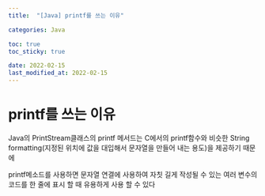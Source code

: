 ```yaml
---
title:  "[Java] printf를 쓰는 이유"

categories: Java

toc: true
toc_sticky: true

date: 2022-02-15
last_modified_at: 2022-02-15
---
```


# printf를 쓰는 이유

Java의 PrintStream클래스의 printf 메서드는 C에서의 printf함수와 비슷한 String formatting(지정된 위치에 값을 대입해서 문자열을 만들어 내는 용도)을 제공하기 때문에

printf메소드를 사용하면 문자열 연결에 사용하여 자칫 길게 작성될 수 있는 여러 변수의 코드를 한 줄에 표시 할 때 유용하게 사용 할 수 있다